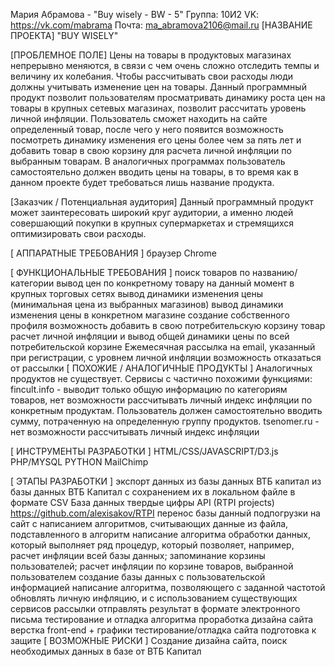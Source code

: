 Мария Абрамова - "Buy wisely - BW - 5"
Группа: 10И2
VK: https://vk.com/mabrama
Почта: ma_abramova2106@mail.ru
[НАЗВАНИЕ ПРОЕКТА]
"BUY WISELY"

[ПРОБЛЕМНОЕ ПОЛЕ]
Цены на товары в продуктовых магазинах непрерывно меняются, в связи с чем очень сложно отследить темпы и величину их колебания. Чтобы рассчитывать свои расходы люди должны учитывать изменение цен на товары. Данный программный продукт позволит пользователям просматривать динамику роста цен на товары в крупных сетевых магазинах, позволит рассчитать уровень личной инфляции.
Пользователь сможет находить на сайте определенный товар, после чего у него появится возможность посмотреть динамику изменения его цены более чем за пять лет и добавить товар в свою корзину для расчета личной инфляции по выбранным товарам. В аналогичных программах пользователь самостоятельно должен вводить цены на товары, в то время как в данном проекте будет требоваться лишь название продукта.

[Заказчик / Потенциальная аудитория]
Данный программный продукт может заинтересовать широкий круг аудитории, а именно людей совершающий покупки в крупных супермаркетах и стремящихся оптимизировать свои расходы.

[ АППАРАТНЫЕ ТРЕБОВАНИЯ ]
браузер Chrome

[ ФУНКЦИОНАЛЬНЫЕ ТРЕБОВАНИЯ ]
поиск товаров по названию/категории
вывод цен по конкретному товару на данный момент в крупных торговых сетях
вывод динамики изменения цены (минимальная цена из выбранных магазинов)
вывод динамики изменения цены в конкретном магазине
создание собственного профиля
возможность добавить в свою потребительскую корзину товар
расчет личной инфляции и вывод общей динамики цены по всей потребительской корзине
Ежемесячная рассылка на email, указанный при регистрации, с уровнем личной инфляции
возможность отказаться от рассылки
[ ПОХОЖИЕ / АНАЛОГИЧНЫЕ ПРОДУКТЫ ]
Аналогичных продуктов не существует. Сервисы с частично похожими функциями:
fincult.info - выводит только общую информацию по категориям товаров, нет возможности рассчитывать личный индекс инфляции по конкретным продуктам. Пользователь должен самостоятельно вводить сумму, потраченную на определенную группу продуктов.
tsenomer.ru - нет возможности рассчитывать личный индекс инфляции

[ ИНСТРУМЕНТЫ РАЗРАБОТКИ ]
HTML/CSS/JAVASCRIPT/D3.js
PHP/MYSQL
PYTHON
MailChimp

[ ЭТАПЫ РАЗРАБОТКИ ]
экспорт данных из базы данных ВТБ капитал из базы данных ВТБ Капитал с сохранением их в локальном файле в формате CSV
База данных твердые цифры API (RTPI projects)
https://github.com/alexisakov/RTPI
перенос базы данный подпогрузки на сайт с написанием алгоритмов, считывающих данные из файла, подставленного в алгоритм
написание алгоритма обработки данных, который выполняет ряд процедур, который позволяет, например, расчет инфляции всей базы данных; запоминание корзины пользователей; расчет инфляции по корзине товаров, выбранной пользователем
создание базы данных с пользовательской информацией
написание алгоритма, позволяющего с заданной частотой обновлять личную инфляцию, и с использованием существующих сервисов рассылки отправлять результат в формате электронного письма
тестирование и отладка алгоритма
проработка дизайна сайта
верстка front-end + графики
тестирование/отладка сайта
подготовка к защите
[ ВОЗМОЖНЫЕ РИСКИ ]
Создание дизайна сайта, поиск необходимых данных в базе от ВТБ Капитал

